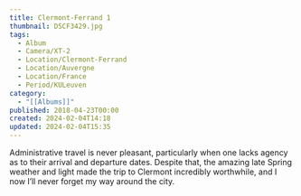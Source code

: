 ```yaml
---
title: Clermont-Ferrand 1
thumbnail: DSCF3429.jpg
tags:
  - Album
  - Camera/XT-2
  - Location/Clermont-Ferrand
  - Location/Auvergne
  - Location/France
  - Period/KULeuven
category:
  - "[[Albums]]"
published: 2018-04-23T00:00
created: 2024-02-04T14:18
updated: 2024-02-04T15:35
---
```

Administrative travel is never pleasant, particularly when one lacks agency as to their arrival and departure dates. Despite that, the amazing late Spring weather and light made the trip to Clermont incredibly worthwhile, and I now I’ll never forget my way around the city.
